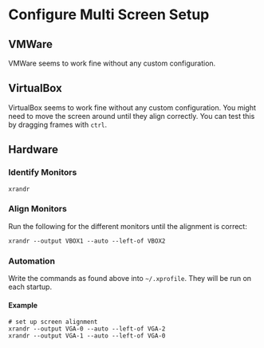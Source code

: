 # Configure Multi Screen Setup

## VMWare
VMWare seems to work fine without any custom configuration.

## VirtualBox
VirtualBox seems to work fine without any custom configuration. You might need to move the screen around until they align correctly. You can test this by dragging frames with `ctrl`.

## Hardware

### Identify Monitors
```shell
xrandr
```
### Align Monitors
Run the following for the different monitors until the alignment is correct:
```shell
xrandr --output VBOX1 --auto --left-of VBOX2
```
### Automation
Write the commands as found above into `~/.xprofile`. They will be run on each startup.

#### Example
```shell
# set up screen alignment
xrandr --output VGA-0 --auto --left-of VGA-2
xrandr --output VGA-1 --auto --left-of VGA-0
```
